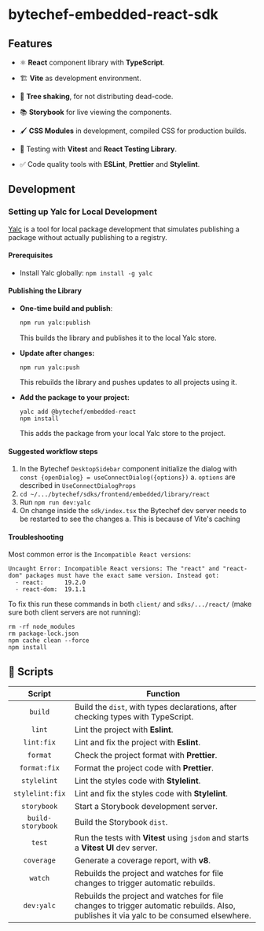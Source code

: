 # bytechef-embedded-react-sdk

## Features

- ⚛️ **React** component library with **TypeScript**.

- 🏗️ **Vite** as development environment.

- 🌳 **Tree shaking**, for not distributing dead-code.

- 📚 **Storybook** for live viewing the components.

- 🖌️ **CSS Modules** in development, compiled CSS for production builds.

- 🧪 Testing with **Vitest** and **React Testing Library**.

- ✅ Code quality tools with **ESLint**, **Prettier** and **Stylelint**.

## Development

### Setting up Yalc for Local Development

[Yalc](https://github.com/wclr/yalc) is a tool for local package development that simulates publishing a package without actually publishing to a registry.

#### Prerequisites

- Install Yalc globally: `npm install -g yalc`

#### Publishing the Library

- **One-time build and publish**:

    ```bash
    npm run yalc:publish
    ```

    This builds the library and publishes it to the local Yalc store.

- **Update after changes:**

    ```
    npm run yalc:push
    ```

    This rebuilds the library and pushes updates to all projects using it.

- **Add the package to your project:**
    ```
    yalc add @bytechef/embedded-react
    npm install
    ```
    This adds the package from your local Yalc store to the project.

#### Suggested workflow steps

1. In the Bytechef `DesktopSidebar` component initialize the dialog with `const {openDialog} = useConnectDialog({options})`
   a. `options` are described in `UseConnectDialogProps`
2. `cd ~/.../bytechef/sdks/frontend/embedded/library/react`
3. Run `npm run dev:yalc`
4. On change inside the `sdk/index.tsx` the Bytechef dev server needs to be restarted to see the changes
   a. This is because of Vite's caching

#### Troubleshooting

Most common error is the `Incompatible React versions`:

```
Uncaught Error: Incompatible React versions: The "react" and "react-dom" packages must have the exact same version. Instead got:
  - react:      19.2.0
  - react-dom:  19.1.1
```

To fix this run these commands in both `client/` and `sdks/.../react/` (make sure both client servers are not running):

```
rm -rf node_modules
rm package-lock.json
npm cache clean --force
npm install
```

## 🤖 Scripts

|      Script       | Function                                                                                                                               |
| :---------------: | -------------------------------------------------------------------------------------------------------------------------------------- |
|      `build`      | Build the `dist`, with types declarations, after checking types with TypeScript.                                                       |
|      `lint`       | Lint the project with **Eslint**.                                                                                                      |
|    `lint:fix`     | Lint and fix the project with **Eslint**.                                                                                              |
|     `format`      | Check the project format with **Prettier**.                                                                                            |
|   `format:fix`    | Format the project code with **Prettier**.                                                                                             |
|    `stylelint`    | Lint the styles code with **Stylelint**.                                                                                               |
|  `stylelint:fix`  | Lint and fix the styles code with **Stylelint**.                                                                                       |
|    `storybook`    | Start a Storybook development server.                                                                                                  |
| `build-storybook` | Build the Storybook `dist`.                                                                                                            |
|      `test`       | Run the tests with **Vitest** using `jsdom` and starts a **Vitest UI** dev server.                                                     |
|    `coverage`     | Generate a coverage report, with **v8**.                                                                                               |
|      `watch`      | Rebuilds the project and watches for file changes to trigger automatic rebuilds.                                                       |
|    `dev:yalc`     | Rebuilds the project and watches for file changes to trigger automatic rebuilds. Also, publishes it via yalc to be consumed elsewhere. |
